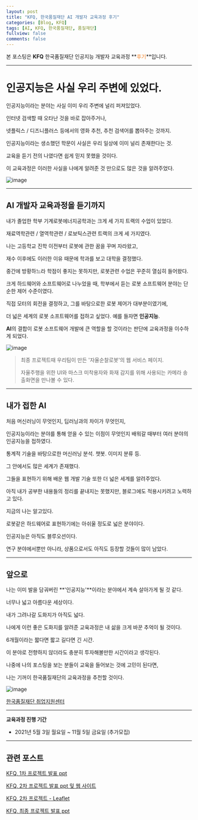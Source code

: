 ```yaml
---
layout: post
title: "KFQ, 한국품질재단 AI 개발자 교육과정 후기"
categories: [Blog, KFQ]
tags: [AI, KFQ, 한국품질재단, 품질재단]
fullview: false
comments: false
---
```


본 포스팅은 **KFQ** 한국품질재단 인공지능 개발자 교육과정 **<span style="color:#F58224">후기</span>**입니다.

---

# 인공지능은 사실 우리 주변에 있었다.

인공지능이라는 분야는 사실 이미 우리 주변에 널리 퍼져있었다.

인터넷 검색할 때 오타난 것을 바로 잡아주거나, 

넷플릭스 / 디즈니플러스 등에서의 영화 추천, 추천 검색어를 뽑아주는 것까지.

인공지능이라는 생소했던 학문이 사실은 우리 일상에 이미 널리 존재한다는 것.

교육을 듣기 전의 나였다면 쉽게 믿지 못했을 것이다.

이 교육과정은 이러한 사실을 나에게 알려준 것 만으로도 많은 것을 알려주었다.

![image](https://user-images.githubusercontent.com/84369912/143471832-c033014c-9438-40a0-af68-6d4fdf830b81.png)

---

## AI 개발자 교육과정을 듣기까지

내가 졸업한 학부 기계로봇에너지공학과는 크게 세 가지 트랙의 수업이 있었다.

재료역학관련 / 열역학관련 / 로보틱스관련 트랙의 크게 세 가지였다.

나는 고등학교 진학 이전부터 로봇에 관한 꿈을 꾸며 자라왔고, 

재수 이후에도 이러한 이유 때문에 학과를 보고 대학을 결정했다.

중간에 방황하느라 학점이 좋지는 못하지만, 로봇관련 수업은 꾸준히 열심히 들어왔다.

크게 하드웨어와 소프트웨어로 나누었을 때, 학부에서 듣는 로봇 소프트웨어 분야는 단순한 제어 수준이였다.

직접 모터의 회전을 결정하고, 그를 바탕으로한 로봇 제어가 대부분이였기에,

더 넓은 세계의 로봇 소프트웨어를 접하고 싶었다. 예를 들자면 **인공지능**.

**AI**의 결합이 로봇 소프트웨어 개발에 큰 역할을 할 것이라는 판단에 교육과정을 이수하게 되었다.

![image](https://user-images.githubusercontent.com/84369912/143472043-9911c1da-c0ee-4ac2-9b97-6ab08a91b7c2.png)
> 최종 프로젝트때 우리팀이 만든 '자율순찰로봇'의 웹 서비스 페이지.
>
> 자율주행을 위한 UI와 마스크 미착용자와 화재 감지를 위해 사용되는 카메라 송출화면을 만나볼 수 있다.

---

## 내가 접한 AI

처음 머신러닝이 무엇인지, 딥러닝과의 차이가 무엇인지,

인공지능이라는 분야를 통해 얻을 수 있는 이점이 무엇인지 배워갈 때부터 여러 분야의 인공지능을 접하였다.

통계적 기술을 바탕으로한 머신러닝 분석. 챗봇. 이미지 분류 등.

그 안에서도 많은 세계가 존재했다.

그들을 표현하기 위해 배운 웹 개발 기술 또한 더 넓은 세계를 알려주었다.

아직 내가 공부한 내용들의 정리를 끝내지는 못했지만, 블로그에도 적용시키려고 노력하고 있다.

지금의 나는 알고있다.

로봇같은 하드웨어로 표현하기에는 아쉬울 정도로 넓은 분야이다.

인공지능은 아직도 블루오션이다.

연구 분야에서뿐만 아니라, 상품으로서도 아직도 등장할 것들이 많이 남았다.

---

## 앞으로

나는 이미 발을 담궈버린 **'인공지능'**이라는 분야에서 계속 살아가게 될 것 같다.

너무나 넓고 아름다운 세상이다.

내가 그려나갈 도화지가 아직도 넓다.

나에게 이런 좋은 도화지를 알려준 교육과정은 내 삶을 크게 바꾼 추억이 될 것이다.

6개월이라는 짧다면 짧고 길다면 긴 시간.

이 분야로 전향하지 않더라도 충분히 투자해볼만한 시간이라고 생각된다.

나중에 나의 포스팅을 보는 분들이 교육을 들어보는 것에 고민이 된다면,

나는 기꺼이 한국품질재단의 교육과정을 추천할 것이다.

![image](https://daoift3qrrnil.cloudfront.net/ggs/images/8775/original/%E1%84%92%E1%85%A1%E1%86%AB%E1%84%80%E1%85%AE%E1%86%A8%E1%84%91%E1%85%AE%E1%86%B7%E1%84%8C%E1%85%B5%E1%86%AF%E1%84%8C%E1%85%A2%E1%84%83%E1%85%A1%E1%86%AB_PC%E1%84%91%E1%85%A1%E1%86%B8%E1%84%8B%E1%85%A5%E1%86%B8%E1%84%87%E1%85%A2%E1%84%82%E1%85%A5_1119_%E1%84%8E%E1%85%AC%E1%84%8C%E1%85%A9%E1%86%BC.png?1637307106)

[한국품질재단 취업지원센터](http://kcm.kfq.or.kr/ '한국품질재단 취업지원센터')

---

**교육과정 진행 기간**
- 2021년 5월 3일 월요일 ~ 11월 5일 금요일 (추가모집)

---

## 관련 포스트

[KFQ, 1차 프로젝트 발표 ppt](https://19tak.github.io/posts/01-prj1/)

[KFQ, 2차 프로젝트 발표 ppt 및 웹 사이트](https://19tak.github.io/posts/01-prj2/)

[KFQ, 2차 프로젝트 - Leaflet](https://19tak.github.io/posts/02-prj2/)

[KFQ, 최종 프로젝트 발표 ppt](https://19tak.github.io/posts/01-prj3/)